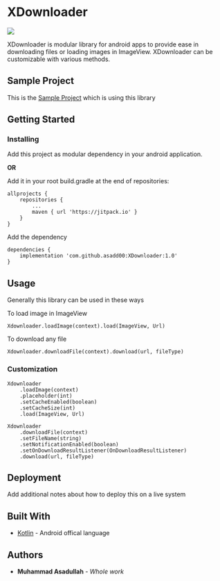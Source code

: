 # XDownloader
[![](https://jitpack.io/v/asadd00/XDownloader.svg)](https://jitpack.io/#asadd00/XDownloader)


XDownloader is modular library for android apps to provide ease in downloading files or loading images in ImageView. XDownloader can be customizable with various methods.

## Sample Project
This is the [Sample Project](https://github.com/asad-ab/DownloadAnything/tree/master/app) which is using this library


## Getting Started

### Installing

Add this project as modular dependency in your android application.

**OR**

Add it in your root build.gradle at the end of repositories:
```
allprojects {
	repositories {
		...
		maven { url 'https://jitpack.io' }
	}
}
```
Add the dependency
```
dependencies {
	implementation 'com.github.asadd00:XDownloader:1.0'
}
```

## Usage

Generally this library can be used in these ways

To load image in ImageView
```
Xdownloader.loadImage(context).load(ImageView, Url)
```

To download any file
```
Xdownloader.downloadFile(context).download(url, fileType)
```

### Customization

```
Xdownloader
	.loadImage(context)
	.placeholder(int)   
	.setCacheEnabled(boolean)
	.setCacheSize(int)
	.load(ImageView, Url)
	
Xdownloader
	.downloadFile(context)
	.setFileName(string)
	.setNotificationEnabled(boolean)
	.setOnDownloadResultListener(OnDownloadResultListener)
	.download(url, fileType)
```

## Deployment

Add additional notes about how to deploy this on a live system

## Built With

* [Kotlin](http://kotlinlang.org) - Android offical language

## Authors

* **Muhammad Asadullah** - *Whole work*
